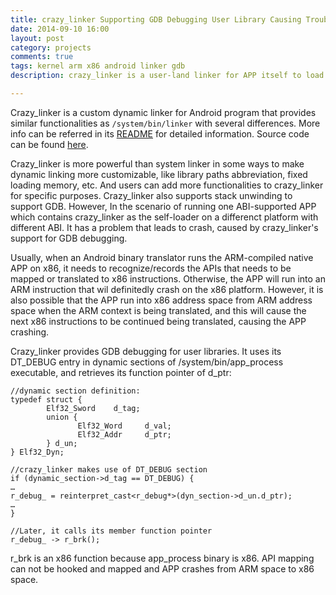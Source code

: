 ```yaml
---
title: crazy_linker Supporting GDB Debugging User Library Causing Trouble to ISA Context-Switch
date: 2014-09-10 16:00
layout: post
category: projects
comments: true
tags: kernel arm x86 android linker gdb
description: crazy_linker is a user-land linker for APP itself to load libraries themselves. It provides substitutes for dlfcn.h-providing dlxxx familiy functions like dlopen(), dlsym(), etc. Once APP uses crazy_linker (or other linker framework for self-loading), its behaviors are not accessible to the kernel.

---
```


Crazy_linker is a custom dynamic linker for Android program that provides similar functionalities as `/system/bin/linker` with several differences. More info can be referred in its [README](https://chromium.googlesource.com/android_tools/+/2ddbdf33f440ef5b39440053e6ca747093183814/ndk/sources/android/crazy_linker/README.TXT) for detailed information. Source code can be found [here](https://chromium.googlesource.com/android_tools/+/2ddbdf33f440ef5b39440053e6ca747093183814/ndk/sources/android/crazy_linker/README.TXT).

Crazy_linker is more powerful than system linker in some ways to make dynamic linking more customizable, like library paths abbreviation, fixed loading memory, etc. And users can add more functionalities to crazy_linker for specific purposes. Crazy_linker also supports stack unwinding to support GDB. However, In the scenario of running one ABI-supported APP which contains crazy_linker as the self-loader on a differenct platform with different ABI. It has a problem that leads to crash, caused by crazy_linker's support for GDB debugging.

Usually, when an Android binary translator runs the ARM-compiled native APP on x86, it needs to recognize/records the APIs that needs to be mapped or translated to x86 instructions. Otherwise, the APP will run into an ARM instruction that wil definitedly crash on the x86 platform. However, it is also possible that the APP run into x86 address space from ARM address space when the ARM context is being translated, and this will cause the next x86 instructions to be continued being translated, causing the APP crashing.

Crazy_linker provides GDB debugging for user libraries. It uses its DT_DEBUG entry in dynamic sections of /system/bin/app_process executable, and retrieves its function pointer of d_ptr:

    //dynamic section definition:
    typedef struct {
            Elf32_Sword    d_tag;
            union {
                   Elf32_Word     d_val;
                   Elf32_Addr     d_ptr;
            } d_un;
    } Elf32_Dyn;
    
    //crazy_linker makes use of DT_DEBUG section
    if (dynamic_section->d_tag == DT_DEBUG) {
    …
    r_debug_ = reinterpret_cast<r_debug*>(dyn_section->d_un.d_ptr);
    …
    }
    
    //Later, it calls its member function pointer
    r_debug_ -> r_brk();

r_brk is an x86 function because app_process binary is x86. API mapping can not be hooked and mapped and APP crashes from ARM space to x86 space.


<br />

